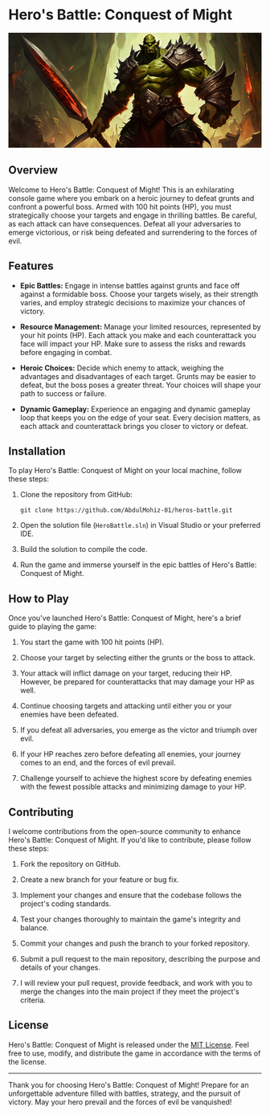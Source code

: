 # Hero's Battle: Conquest of Might

![Hero's Battle](https://github.com/AbdulMohiz-01/Hero-s-Battle-Conquest-of-Might/blob/main/boss%20game.png)

## Overview

Welcome to Hero's Battle: Conquest of Might! This is an exhilarating console game where you embark on a heroic journey to defeat grunts and confront a powerful boss. Armed with 100 hit points (HP), you must strategically choose your targets and engage in thrilling battles. Be careful, as each attack can have consequences. Defeat all your adversaries to emerge victorious, or risk being defeated and surrendering to the forces of evil.

## Features

- **Epic Battles:** Engage in intense battles against grunts and face off against a formidable boss. Choose your targets wisely, as their strength varies, and employ strategic decisions to maximize your chances of victory.

- **Resource Management:** Manage your limited resources, represented by your hit points (HP). Each attack you make and each counterattack you face will impact your HP. Make sure to assess the risks and rewards before engaging in combat.

- **Heroic Choices:** Decide which enemy to attack, weighing the advantages and disadvantages of each target. Grunts may be easier to defeat, but the boss poses a greater threat. Your choices will shape your path to success or failure.

- **Dynamic Gameplay:** Experience an engaging and dynamic gameplay loop that keeps you on the edge of your seat. Every decision matters, as each attack and counterattack brings you closer to victory or defeat.

## Installation

To play Hero's Battle: Conquest of Might on your local machine, follow these steps:

1. Clone the repository from GitHub:

   ```shell
   git clone https://github.com/AbdulMohiz-01/heros-battle.git
   ```

2. Open the solution file (`HeroBattle.sln`) in Visual Studio or your preferred IDE.

3. Build the solution to compile the code.

4. Run the game and immerse yourself in the epic battles of Hero's Battle: Conquest of Might.

## How to Play

Once you've launched Hero's Battle: Conquest of Might, here's a brief guide to playing the game:

1. You start the game with 100 hit points (HP).

2. Choose your target by selecting either the grunts or the boss to attack.

3. Your attack will inflict damage on your target, reducing their HP. However, be prepared for counterattacks that may damage your HP as well.

4. Continue choosing targets and attacking until either you or your enemies have been defeated.

5. If you defeat all adversaries, you emerge as the victor and triumph over evil.

6. If your HP reaches zero before defeating all enemies, your journey comes to an end, and the forces of evil prevail.

7. Challenge yourself to achieve the highest score by defeating enemies with the fewest possible attacks and minimizing damage to your HP.

## Contributing

I welcome contributions from the open-source community to enhance Hero's Battle: Conquest of Might. If you'd like to contribute, please follow these steps:

1. Fork the repository on GitHub.

2. Create a new branch for your feature or bug fix.

3. Implement your changes and ensure that the codebase follows the project's coding standards.

4. Test your changes thoroughly to maintain the game's integrity and balance.

5. Commit your changes and push the branch to your forked repository.

6. Submit a pull request to the main repository, describing the purpose and details of your changes.

7. I will review your pull request, provide feedback, and work with you to merge the changes into the main project if they meet the project's criteria.

## License

Hero's Battle: Conquest of Might is released under the [MIT License](LICENSE). Feel free to use, modify, and distribute the game in accordance with the terms of the license.


---

Thank you for choosing Hero's Battle: Conquest of Might! Prepare for an unforgettable adventure filled with battles, strategy, and the pursuit of victory. May your hero prevail and the forces of evil be vanquished!
